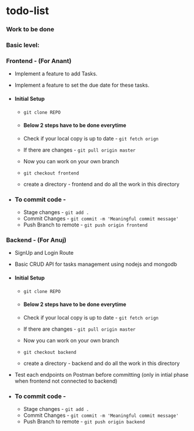 # todo-list

### Work to be done

### Basic level:

### Frontend - (For Anant)
- Implement a feature to add Tasks.
- Implement a feature to set the due date for these tasks.

- #### Initial Setup
  - `git clone REPO`
  
  - #### Below 2 steps have to be done everytime
  - Check if your local copy is up to date - `git fetch orign`
  - If there are changes - `git pull origin master`
  
  - Now you can work on your own branch
  - `git checkout frontend`
  - create a directory - frontend and do all the work in this directory

- ### To commit code -
  - Stage changes - `git add .`
  - Commit Changes - `git commit -m 'Meaningful commit message'`
  - Push Branch to remote - `git push origin frontend`


### Backend - (For Anuj)
- SignUp and Login Route
- Basic CRUD API for tasks management using nodejs and mongodb

- #### Initial Setup
  - `git clone REPO`
  
  - #### Below 2 steps have to be done everytime
  - Check if your local copy is up to date - `git fetch orign`
  - If there are changes - `git pull origin master`
  
  - Now you can work on your own branch
  - `git checkout backend`
  - create a directory - backend and do all the work in this directory

- Test each endpoints on Postman before committing (only in intial phase when frontend not connected to backend)
- ### To commit code -
  - Stage changes - `git add .`
  - Commit Changes - `git commit -m 'Meaningful commit message'`
  - Push Branch to remote - `git push origin backend`
